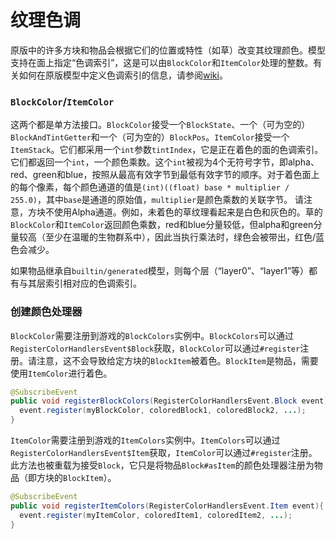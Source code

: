 纹理色调
========

原版中的许多方块和物品会根据它们的位置或特性（如草）改变其纹理颜色。模型支持在面上指定“色调索引”，这是可以由`BlockColor`和`ItemColor`处理的整数。有关如何在原版模型中定义色调索引的信息，请参阅[wiki][]。

### `BlockColor`/`ItemColor`

这两个都是单方法接口。`BlockColor`接受一个`BlockState`、一个（可为空的）`BlockAndTintGetter`和一个（可为空的）`BlockPos`。`ItemColor`接受一个`ItemStack`。它们都采用一个`int`参数`tintIndex`，它是正在着色的面的色调索引。 它们都返回一个`int`，一个颜色乘数。这个`int`被视为4个无符号字节，即alpha、red、green和blue，按照从最高有效字节到最低有效字节的顺序。对于着色面上的每个像素，每个颜色通道的值是`(int)((float) base * multiplier / 255.0)`，其中`base`是通道的原始值，`multiplier`是颜色乘数的关联字节。 请注意，方块不使用Alpha通道。例如，未着色的草纹理看起来是白色和灰色的。草的`BlockColor`和`ItemColor`返回颜色乘数，red和blue分量较低，但alpha和green分量较高（至少在温暖的生物群系中），因此当执行乘法时，绿色会被带出，红色/蓝色会减少。

如果物品继承自`builtin/generated`模型，则每个层（“layer0”、“layer1”等）都有与其层索引相对应的色调索引。

### 创建颜色处理器

`BlockColor`需要注册到游戏的`BlockColors`实例中。`BlockColors`可以通过`RegisterColorHandlersEvent$Block`获取，`BlockColor`可以通过`#register`注册。请注意，这不会导致给定方块的`BlockItem`被着色。`BlockItem`是物品，需要使用`ItemColor`进行着色。

```java
@SubscribeEvent
public void registerBlockColors(RegisterColorHandlersEvent.Block event){
  event.register(myBlockColor, coloredBlock1, coloredBlock2, ...);
}
```

`ItemColor`需要注册到游戏的`ItemColors`实例中。`ItemColors`可以通过`RegisterColorHandlersEvent$Item`获取，`ItemColor`可以通过`#register`注册。此方法也被重载为接受`Block`，它只是将物品`Block#asItem`的颜色处理器注册为物品（即方块的`BlockItem`）。

```java
@SubscribeEvent
public void registerItemColors(RegisterColorHandlersEvent.Item event){
  event.register(myItemColor, coloredItem1, coloredItem2, ...);
}
```

[wiki]: https://minecraft.fandom.com/wiki/Tutorials/Models#Block_models
